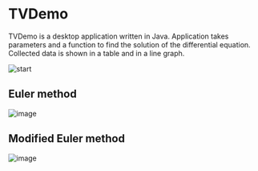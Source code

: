 # TVDemo
TVDemo is a desktop application written in Java. Application takes parameters and a function to find the solution of the differential equation. Collected data is shown in a table and in a line graph.


![start](https://user-images.githubusercontent.com/100305258/155717996-0a0d9486-2204-42ee-b8ef-5d65d3cc3d4e.png)

## Euler method
![image](https://user-images.githubusercontent.com/100305258/155718271-6be84a0b-3361-442b-b13c-9329ff79b3c5.png)

## Modified Euler method
![image](https://user-images.githubusercontent.com/100305258/155718388-2e19b4d8-93de-40ff-9b69-70eafd7225da.png)

